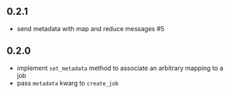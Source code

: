 0.2.1
-----
- send metadata with map and reduce messages #5

0.2.0
-----
- implement `set_metadata` method to associate an arbitrary mapping to a job
- pass `metadata` kwarg to `create_job`
